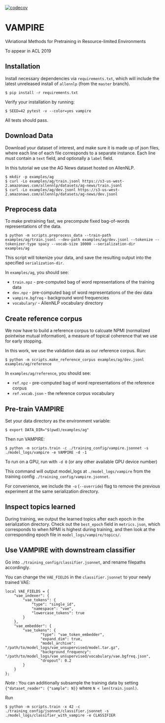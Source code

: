 [![codecov](https://codecov.io/gh/allenai/vae/branch/master/graph/badge.svg?token=NOriF2Rm8p)](https://codecov.io/gh/allenai/vae)

# VAMPIRE

VAriational Methods for Pretraining in Resource-limited Environments

To appear in ACL 2019

## Installation

Install necessary dependencies via `requirements.txt`, which will include the latest unreleased install of `allennlp` (from the `master` branch).

```
$ pip install -r requirements.txt
```

Verify your installation by running: 

```
$ SEED=42 pytest -v --color=yes vampire
```

All tests should pass.

## Download Data

Download your dataset of interest, and make sure it is made up of json files, where each line of each file corresponds to a separate instance. Each line must contain a `text` field, and optionally a `label` field. 

In this tutorial we use the AG News dataset hosted on AllenNLP.

```
$ mkdir -p examples/ag
$ curl -Lo examples/ag/train.jsonl https://s3-us-west-2.amazonaws.com/allennlp/datasets/ag-news/train.jsonl
$ curl -Lo examples/ag/dev.jsonl https://s3-us-west-2.amazonaws.com/allennlp/datasets/ag-news/dev.jsonl
```

## Preprocess data

To make pretraining fast, we precompute fixed bag-of-words representations of the data. 

```
$ python -m scripts.preprocess_data --train-path examples/ag/train.jsonl --dev-path examples/ag/dev.jsonl --tokenize --tokenizer-type spacy --vocab-size 10000 --serialization-dir examples/ag
```

This script will tokenize your data, and save the resulting output into the specified `serialization-dir`.

In `examples/ag`, you should see:

* `train.npz` - pre-computed bag of word representations of the training data
* `dev.npz` - pre-computed bag of word representations of the dev data
* `vampire.bgfreq` - background word frequencies
* `vocabulary/` - AllenNLP vocabulary directory

## Create reference corpus

We now have to build a reference corpus to calcuate NPMI (normalized pointwise mutual information), a measure of topical coherence that we use for early stopping.

In this work, we use the validation data as our reference corpus. Run:

```
$ python -m scripts.make_reference_corpus examples/ag/dev.jsonl examples/ag/reference
```

In `examples/ag/reference`, you should see:

* `ref.npz` - pre-computed bag of word representations of the reference corpus
* `ref.vocab.json` - the reference corpus vocabulary


## Pre-train VAMPIRE

Set your data directory as the environment variable:

```
$ export DATA_DIR="$(pwd)/examples/ag"
```

Then run VAMPIRE:

```
$ python -m scripts.train -c ./training_config/vampire.jsonnet -s ./model_logs/vampire -e VAMPIRE -d -1
```

To run on a GPU, run with `-d 0` (or any other available GPU device number)

This command will output model_logs at `./model_logs/vampire` from the training config `./training_config/vampire.jsonnet`. 

For convenience, we include the `-o` (`--override`) flag to remove the previous experiment at the same serialization directory.

## Inspect topics learned

During training, we output the learned topics after each epoch in the serialization directory. Check out the `best_epoch` field in `metrics.json`, which corresponds to when NPMI is highest during training, and then look at the corresponding epoch file in `model_logs/vampire/topics/`.

## Use VAMPIRE with downstream classifier

Go into `./training_config/classifier.jsonnet`, and rename filepaths accordingly.

You can change the `VAE_FIELDS` in the `classifier.jsonnet` to your newly trained VAE:

```
local VAE_FIELDS = {
    "vae_indexer": {
        "vae_tokens": {
            "type": "single_id",
            "namespace": "vae",
            "lowercase_tokens": true
        }
    },  
    "vae_embedder": {
        "vae_tokens": {
                "type": "vae_token_embedder",
                "expand_dim": true,
                "model_archive": "/path/to/model_logs/vae_unsupervised/model.tar.gz",
                "background_frequency": "/path/to/model_logs/vae_unsupervised/vocabulary/vae.bgfreq.json",
                "dropout": 0.2
        }
    }
};
```

*Note* : You can additionally subsample the training data by setting `{"dataset_reader": {"sample": N}}` where `N < len(train.jsonl)`.


Run

```
$ python -m scripts.train -x 42 -c ./training_config/jsonnet/classifier.jsonnet -s ./model_logs/classifier_with_vampire -e CLASSIFIER
```
